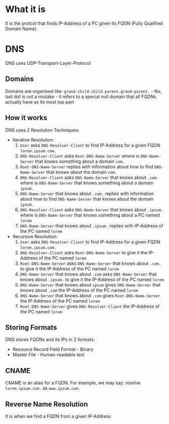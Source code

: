 #                  What it is

It is the protcol that finds IP-Address of a PC given its FQDN (Fully Qualified Domain Name).









#                  DNS

DNS uses UDP-Transport-Layer-Protocol

##                 Domains

Domains are organised like:
`grand-child.child.parent.grand-parent.` - No, last dot is not a mistake - it refers to a special null domain that all FQDNs actually have as its most top part




##                 How it works

DNS uses 2 Resolution Techniques:
* Iterative Resolution:
    1. `User` asks `DNS-Resolver-Client` to find IP-Address for a given FQDN `lorem.ipsum.com.`
    2. `DNS-Resolver-Client` asks `Root-DNS-Name-Server` where is `DNS-Name-Server` that knows something about a domain `com.`
    3. `Root-DNS-Name-Server` replies with information about how to find `DNS-Name-Server` that knows about the domain `com.`
    4. `DNS-Resolver-Client` asks `DNS-Name-Server` that knows about `.com.` where is `DNS-Name-Server` that knows something about a domain `ipsum.`
    5. `DNS-Name-Server` that knows about `.com.` replies with information about how to find `DNS-Name-Server` that knows about the domain `ipsum.`
    6. `DNS-Resolver-Client` asks `DNS-Name-Server` that knows about `.ipsum.` where is `DNS-Name-Server` that knows something about a PC named `lorem`
    7. `DNS-Name-Server` that knows about `.ipsum.` replies with IP-Address of the PC named `lorem`
* Recursive Resolution:
    1. `User` asks `DNS-Resolver-Client` to find IP-Address for a given FQDN `lorem.ipsum.com.`
    2. `DNS-Resolver-Client` asks `Root-DNS-Name-Server` to give it the IP-Address of the PC named `lorem` 
    3. `Root-DNS-Name-Server` asks `DNS-Name-Server` that knows about `.com.` to give it the IP-Address of the PC named `lorem`
    4. `DNS-Name-Server` that knows about `.com` asks `DNS-Name-Server` that knows about `.ipsum.` to give it the IP-Address of the PC named `lorem`
    5. `DNS-Name-Server` that knows about `ipsum` gives `DNS-Name-Server` that knows about `.com` the IP-Address of the PC named `lorem`
    6. `DNS-Name-Server` that knows about `.com` gives `Root-DNS-Name-Server` the IP-Address of the PC named `lorem`
    7. `Root-DNS-Name-Server` gives `DNS-Resolver-Client` the IP-Address of the PC named `lorem`



##                 Storing Formats

DNS stores FQDNs and its IPs in 2 formats:
* Resource Record Field Format - Binary
* Master File - Human-readable text





##                 CNAME

CNAME is an alias for a FQDN. For example, we may say: resolve `lorem.ipsum.com.` as `www.ipsum.com.`





##                 Reverse Name Resolution

It is when we find a FQDN from a given IP-Address
